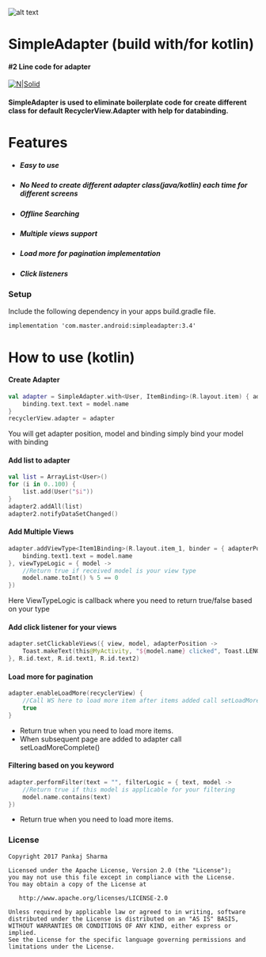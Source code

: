 ![alt text](https://github.com/pankaj89/SimpleAdapter/blob/master/banner-readme-header.svg)

# SimpleAdapter (build with/for kotlin) 
####  #2 Line code for adapter

[![N|Solid](https://img.shields.io/badge/Android%20Arsenal-Simpler%20Recycler%20View%20Adapter-brightgreen.svg)](https://android-arsenal.com/details/1/5354)

#### SimpleAdapter is used to eliminate boilerplate code for create different class for default RecyclerView.Adapter with help for databinding.

# Features
- ##### Easy to use
- ##### No Need to create different adapter class(java/kotlin) each time for different screens
- ##### Offline Searching
- ##### Multiple views support
- ##### Load more for pagination implementation
- ##### Click listeners

### Setup
Include the following dependency in your apps build.gradle file.
```
implementation 'com.master.android:simpleadapter:3.4'
```
# How to use (kotlin)

#### Create Adapter
```kotlin
val adapter = SimpleAdapter.with<User, ItemBinding>(R.layout.item) { adapterPosition, model, binding ->
    binding.text.text = model.name
}
recyclerView.adapter = adapter
```
You will get adapter position, model and binding simply bind your model with binding

#### Add list to adapter
```kotlin
val list = ArrayList<User>()
for (i in 0..100) {
    list.add(User("$i"))
}
adapter2.addAll(list)
adapter2.notifyDataSetChanged()
```

#### Add Multiple Views
```kotlin
adapter.addViewType<Item1Binding>(R.layout.item_1, binder = { adapterPosition, model, binding ->
    binding.text1.text = model.name
}, viewTypeLogic = { model ->
    //Return true if received model is your view type
    model.name.toInt() % 5 == 0
})
```
 Here ViewTypeLogic is callback where you need to return true/false based on your type
 
 #### Add click listener for your views
```kotlin
adapter.setClickableViews({ view, model, adapterPosition ->
    Toast.makeText(this@MyActivity, "${model.name} clicked", Toast.LENGTH_SHORT).show()
}, R.id.text, R.id.text1, R.id.text2)
```
 #### Load more for pagination
```kotlin
adapter.enableLoadMore(recyclerView) {
    //Call WS here to load more item after items added call setLoadMoreComplete(), If there are more data to load return `true` else `false`
    true
}
```
- Return true when you need to load more items.
- When subsequent page are added to adapter call setLoadMoreComplete()

#### Filtering based on you keyword
```kotlin
adapter.performFilter(text = "", filterLogic = { text, model ->
    //Return true if this model is applicable for your filtering
    model.name.contains(text)
})
```
- Return true when you need to load more items.

### License
```
Copyright 2017 Pankaj Sharma

Licensed under the Apache License, Version 2.0 (the "License");
you may not use this file except in compliance with the License.
You may obtain a copy of the License at

   http://www.apache.org/licenses/LICENSE-2.0

Unless required by applicable law or agreed to in writing, software
distributed under the License is distributed on an "AS IS" BASIS,
WITHOUT WARRANTIES OR CONDITIONS OF ANY KIND, either express or implied.
See the License for the specific language governing permissions and
limitations under the License.
```
